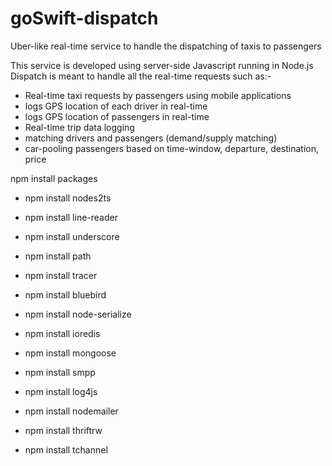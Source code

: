 # goSwift-dispatch
Uber-like real-time service to handle the dispatching of taxis to passengers 

This service is developed using server-side Javascript running in Node.js
Dispatch is meant to handle all the real-time requests such as:-

- Real-time taxi requests by passengers using mobile applications 
- logs GPS location of each driver in real-time
- logs GPS location of passengers in real-time 
- Real-time trip data logging 
- matching drivers and passengers (demand/supply matching)
- car-pooling passengers based on time-window, departure, destination, price

npm install packages

- npm install nodes2ts
- npm install line-reader
- npm install underscore
- npm install path
- npm install tracer
- npm install bluebird
- npm install node-serialize
- npm install ioredis

- npm install mongoose
- npm install smpp
- npm install log4js
- npm install nodemailer
- npm install thriftrw
- npm install tchannel
